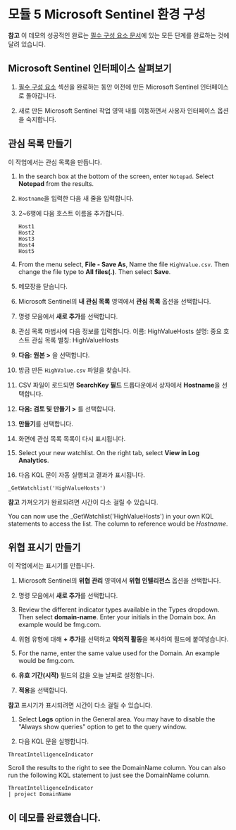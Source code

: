 # <a name="module-5-configure-your-microsoft-sentinel-environment"></a>모듈 5 Microsoft Sentinel 환경 구성

**참고** 이 데모의 성공적인 완료는 [필수 구성 요소 문서](00-prerequisites.md)에 있는 모든 단계를 완료하는 것에 달려 있습니다. 

## <a name="explore-the-microsoft-sentinel-interface"></a>Microsoft Sentinel 인터페이스 살펴보기

1. [필수 구성 요소](00-prerequisites.md#deploy-azure-sentinel-workspace-for-demo-in-module-4) 섹션을 완료하는 동안 이전에 만든 Microsoft Sentinel 인터페이스로 돌아갑니다.

1. 새로 만든 Microsoft Sentinel 작업 영역 내를 이동하면서 사용자 인터페이스 옵션을 숙지합니다.

## <a name="create-a-watchlist"></a>관심 목록 만들기

이 작업에서는 관심 목록을 만듭니다.

1. In the search box at the bottom of the screen, enter <ph id="ph1">`Notepad`</ph>.  Select <bpt id="p1">**</bpt>Notepad<ept id="p1">**</ept> from the results.

1. `Hostname`을 입력한 다음 새 줄을 입력합니다.

1. 2~6행에 다음 호스트 이름을 추가합니다.
    ```
    Host1
    Host2
    Host3
    Host4
    Host5
    ```

1. From the menu select, <bpt id="p1">**</bpt>File - Save As<ept id="p1">**</ept>, Name the file <ph id="ph1">`HighValue.csv`</ph>.  Then change the file type to <bpt id="p1">**</bpt>All files(<bpt id="p2">*</bpt>.<ept id="p2">*</ept>)<ept id="p1">**</ept>.  Then select <bpt id="p1">**</bpt>Save<ept id="p1">**</ept>.

1. 메모장을 닫습니다.

1. Microsoft Sentinel의 **내 관심 목록** 영역에서 **관심 목록** 옵션을 선택합니다.

1. 명령 모음에서 **새로 추가**를 선택합니다.

1. 관심 목록 마법사에 다음 정보를 입력합니다.  이름: HighValueHosts  설명: 중요 호스트  관심 목록 별칭: HighValueHosts

1. **다음: 원본 >** 을 선택합니다.

1. 방금 만든 `HighValue.csv` 파일을 찾습니다. 

1. CSV 파일이 로드되면 **SearchKey 필드** 드롭다운에서 상자에서 **Hostname**을 선택합니다.

1. **다음: 검토 및 만들기 >** 를 선택합니다.

1. **만들기**를 선택합니다.

1. 화면에 관심 목록 목록이 다시 표시됩니다.

1. Select your new watchlist.  On the right tab, select <bpt id="p1">**</bpt>View in Log Analytics<ept id="p1">**</ept>.

1. 다음 KQL 문이 자동 실행되고 결과가 표시됩니다.

```KQL
_GetWatchlist('HighValueHosts')
```
**참고** 가져오기가 완료되려면 시간이 다소 걸릴 수 있습니다.

You can now use the _GetWatchlist('HighValueHosts') in your own KQL statements to access the list. The column to reference would be <bpt id="p1">*</bpt>Hostname<ept id="p1">*</ept>.

## <a name="create-a-threat-indicator"></a>위협 표시기 만들기

이 작업에서는 표시기를 만듭니다.

1. Microsoft Sentinel의 **위협 관리** 영역에서 **위협 인텔리전스** 옵션을 선택합니다.

1. 명령 모음에서 **새로 추가**를 선택합니다.

1. Review the different indicator types available in the Types dropdown.  Then select <bpt id="p1">**</bpt>domain-name<ept id="p1">**</ept>. Enter your initials in the Domain box. An example would be fmg.com.

1. 위협 유형에 대해 **+ 추가**를 선택하고 **악의적 활동**을 복사하여 필드에 붙여넣습니다.

1. For the name, enter the same value used for the Domain. An example would be fmg.com.

1. **유효 기간(시작)** 필드의 값을 오늘 날짜로 설정합니다.

1. **적용**을 선택합니다.

**참고** 표시기가 표시되려면 시간이 다소 걸릴 수 있습니다.

1. Select <bpt id="p1">**</bpt>Logs<ept id="p1">**</ept> option in the General area.  You may have to disable the "Always show queries" option to get to the query window.

1. 다음 KQL 문을 실행합니다.

```KQL
ThreatIntelligenceIndicator 
```
Scroll the results to the right to see the DomainName column. You can also run the following KQL statement to just see the DomainName column.  

```KQL
ThreatIntelligenceIndicator 
| project DomainName
```
## <a name="you-have-completed-the-demo"></a>이 데모를 완료했습니다.